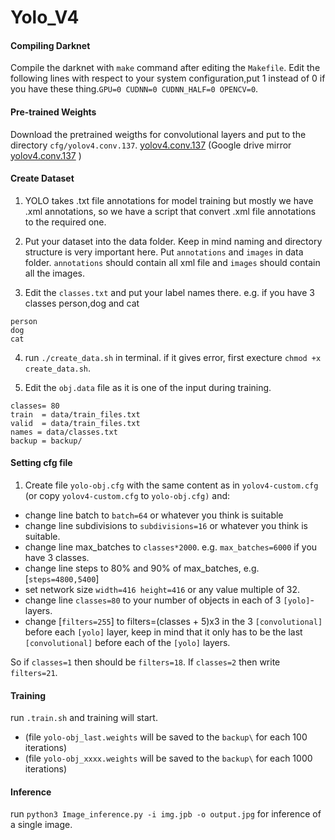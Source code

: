 # Yolo_V4

#### Compiling Darknet

Compile the darknet with `make` command after editing the `Makefile`. Edit the following lines with respect to your system configuration,put 1 instead of 0 if you have these thing.`GPU=0 CUDNN=0 CUDNN_HALF=0 OPENCV=0`.

#### Pre-trained Weights

Download the pretrained weigths for convolutional layers and put to the directory `cfg/yolov4.conv.137`. [yolov4.conv.137](https://github.com/AlexeyAB/darknet/releases/download/darknet_yolo_v3_optimal/yolov4.conv.137) (Google drive mirror [yolov4.conv.137](https://drive.google.com/open?id=1JKF-bdIklxOOVy-2Cr5qdvjgGpmGfcbp) )

#### Create Dataset

1. YOLO takes .txt file annotations for model training but mostly we have .xml annotations, so we have a script that convert .xml file annotations to the required one.

2. Put your dataset into the data folder. Keep in mind naming and directory structure is very important here. Put `annotations` and `images` in data folder. `annotations` should contain all xml file and `images` should contain all the images.

3. Edit the `classes.txt` and put your label names there. e.g. if you have 3 classes person,dog and cat
```
person
dog
cat
```

4. run `./create_data.sh` in terminal. if it gives error, first execture `chmod +x create_data.sh`.

5. Edit the `obj.data` file as it is one of the input during training.
```
classes= 80
train  = data/train_files.txt
valid  = data/train_files.txt
names = data/classes.txt
backup = backup/
```


#### Setting cfg file

1. Create file `yolo-obj.cfg` with the same content as in `yolov4-custom.cfg` (or copy `yolov4-custom.cfg` to `yolo-obj.cfg)` and:

  * change line batch to `batch=64` or whatever you think is suitable
  * change line subdivisions to `subdivisions=16` or whatever you think is suitable.
  * change line max_batches to `classes*2000`. e.g. `max_batches=6000` if you have 3 classes.
  * change line steps to 80% and 90% of max_batches, e.g. [`steps=4800,5400`]  
  * set network size `width=416 height=416` or any value multiple of 32.
  * change line `classes=80` to your number of objects in each of 3 `[yolo]`-layers.
  * change [`filters=255`] to filters=(classes + 5)x3 in the 3 `[convolutional]` before each `[yolo]` layer, keep in mind that it only has to be the last `[convolutional]` before each of the `[yolo]` layers.

  So if `classes=1` then should be `filters=18`. If `classes=2` then write `filters=21`.


#### Training

run `.train.sh` and training will start.

   * (file `yolo-obj_last.weights` will be saved to the `backup\` for each 100 iterations)
   * (file `yolo-obj_xxxx.weights` will be saved to the `backup\` for each 1000 iterations)

#### Inference

run `python3 Image_inference.py -i img.jpb -o output.jpg` for inference of a single image.